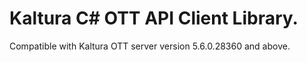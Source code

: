 # Kaltura C# OTT API Client Library.
Compatible with Kaltura OTT server version 5.6.0.28360 and above.
